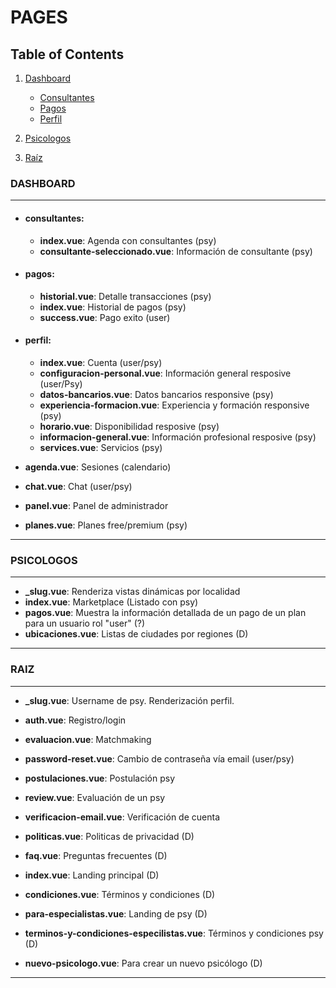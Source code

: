 # PAGES

## Table of Contents

1. [Dashboard](#dashboard)

    - [Consultantes](#consultantes)
    - [Pagos](#pagos)
    - [Perfil](#perfil)

2. [Psicologos](#psicologos)
3. [Raíz](#raiz)

### DASHBOARD

---

-   #### consultantes:

    -   **index.vue**: Agenda con consultantes (psy)
    -   **consultante-seleccionado.vue**: Información de consultante (psy)

-   #### pagos:

    -   **historial.vue**: Detalle transacciones (psy)
    -   **index.vue**: Historial de pagos (psy)
    -   **success.vue**: Pago exito (user)

-   #### perfil:

    -   **index.vue**: Cuenta (user/psy)
    -   **configuracion-personal.vue**: Información general resposive (user/Psy)
    -   **datos-bancarios.vue**: Datos bancarios responsive (psy)
    -   **experiencia-formacion.vue**: Experiencia y formación responsive (psy)
    -   **horario.vue**: Disponibilidad resposive (psy)
    -   **informacion-general.vue**: Información profesional resposive (psy)
    -   **services.vue**: Servicios (psy)

-   **agenda.vue**: Sesiones (calendario)
-   **chat.vue**: Chat (user/psy)
-   **panel.vue**: Panel de administrador
-   **planes.vue**: Planes free/premium (psy)

---

### PSICOLOGOS

---

-   **\_slug.vue**: Renderiza vistas dinámicas por localidad
-   **index.vue**: Marketplace (Listado con psy)
-   **pagos.vue**: Muestra la información detallada de un pago de un plan para un usuario rol "user" (?)
-   **ubicaciones.vue**: Listas de ciudades por regiones (D)

---

### RAIZ

---

-   **\_slug.vue**: Username de psy. Renderización perfil.
-   **auth.vue**: Registro/login
-   **evaluacion.vue**: Matchmaking

-   **password-reset.vue**: Cambio de contraseña vía email (user/psy)

-   **postulaciones.vue**: Postulación psy
-   **review.vue**: Evaluación de un psy
-   **verificacion-email.vue**: Verificación de cuenta

-   **politicas.vue**: Politicas de privacidad (D)
-   **faq.vue**: Preguntas frecuentes (D)
-   **index.vue**: Landing principal (D)
-   **condiciones.vue**: Términos y condiciones (D)
-   **para-especialistas.vue**: Landing de psy (D)
-   **terminos-y-condiciones-especilistas.vue**: Términos y condiciones psy (D)
-   **nuevo-psicologo.vue**: Para crear un nuevo psicólogo (D)

---
